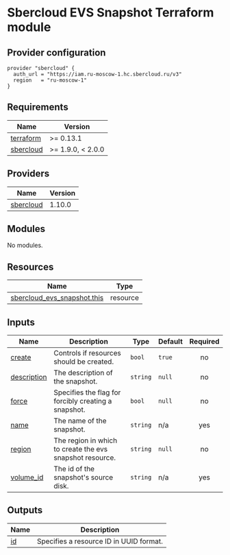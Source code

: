 # Sbercloud EVS Snapshot Terraform module

## Provider configuration
```hcl
provider "sbercloud" {
  auth_url = "https://iam.ru-moscow-1.hc.sbercloud.ru/v3"
  region   = "ru-moscow-1"
}
```

<!-- BEGIN_TF_DOCS -->
## Requirements

| Name | Version |
|------|---------|
| <a name="requirement_terraform"></a> [terraform](#requirement\_terraform) | >= 0.13.1 |
| <a name="requirement_sbercloud"></a> [sbercloud](#requirement\_sbercloud) | >= 1.9.0, < 2.0.0 |

## Providers

| Name | Version |
|------|---------|
| <a name="provider_sbercloud"></a> [sbercloud](#provider\_sbercloud) | 1.10.0 |

## Modules

No modules.

## Resources

| Name | Type |
|------|------|
| [sbercloud_evs_snapshot.this](https://registry.terraform.io/providers/sbercloud-terraform/sbercloud/latest/docs/resources/evs_snapshot) | resource |

## Inputs

| Name | Description | Type | Default | Required |
|------|-------------|------|---------|:--------:|
| <a name="input_create"></a> [create](#input\_create) | Controls if resources should be created. | `bool` | `true` | no |
| <a name="input_description"></a> [description](#input\_description) | The description of the snapshot. | `string` | `null` | no |
| <a name="input_force"></a> [force](#input\_force) | Specifies the flag for forcibly creating a snapshot. | `bool` | `null` | no |
| <a name="input_name"></a> [name](#input\_name) | The name of the snapshot. | `string` | n/a | yes |
| <a name="input_region"></a> [region](#input\_region) | The region in which to create the evs snapshot resource. | `string` | `null` | no |
| <a name="input_volume_id"></a> [volume\_id](#input\_volume\_id) | The id of the snapshot's source disk. | `string` | n/a | yes |

## Outputs

| Name | Description |
|------|-------------|
| <a name="output_id"></a> [id](#output\_id) | Specifies a resource ID in UUID format. |
<!-- END_TF_DOCS -->